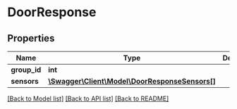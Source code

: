 # DoorResponse

## Properties
Name | Type | Description | Notes
------------ | ------------- | ------------- | -------------
**group_id** | **int** |  | [optional] 
**sensors** | [**\Swagger\Client\Model\DoorResponseSensors[]**](DoorResponseSensors.md) |  | [optional] 

[[Back to Model list]](../README.md#documentation-for-models) [[Back to API list]](../README.md#documentation-for-api-endpoints) [[Back to README]](../README.md)


